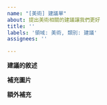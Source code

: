 ```yaml
---
name: "[美術] 建議單"
about: 提出美術相關的建議讓我們更好
title: ''
labels: '領域: 美術, 類別: 建議'
assignees: ''

---
```


**建議的敘述**

**補充圖片**

**額外補充**
